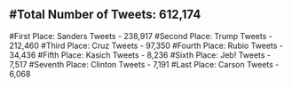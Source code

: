 #Total Number of Tweets: 612,174 
---
#First Place: Sanders Tweets - 238,917
#Second Place: Trump Tweets - 212,460
#Third Place: Cruz Tweets - 97,350
#Fourth Place: Rubio Tweets - 34,436
#Fifth Place: Kasich Tweets - 8,236
#Sixth Place: Jeb! Tweets - 7,517
#Seventh Place: Clinton Tweets - 7,191
#Last Place: Carson Tweets - 6,068
